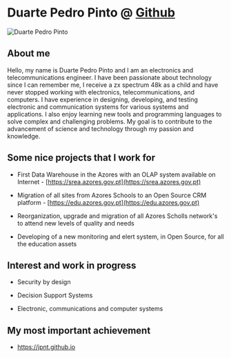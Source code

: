# Duarte Pedro Pinto @ [Github](https://github.com/dpnpinto/)

![Duarte Pedro Pinto](https://avatars.githubusercontent.com/u/49436188?v=4) 

## About me

Hello, my name is Duarte Pedro Pinto and I am an electronics and telecommunications engineer. I have been passionate about technology since I can remember me, I receive a zx spectrum 48k as a child and have never stopped working with electronics, telecommunications, and computers.
I have experience in designing, developing, and testing electronic and communication systems for various systems and applications. I also enjoy learning new tools and programming languages to solve complex and challenging problems.
My goal is to contribute to the advancement of science and technology through my passion and knowledge.

## Some nice projects that I work for

*	First Data Warehouse in the Azores with an OLAP system available on Internet - [https://srea.azores.gov.pt](https://srea.azores.gov.pt)

*	Migration of all sites from Azores Schools to an Open Source CRM platform - [https://edu.azores.gov.pt](https://edu.azores.gov.pt)

*	Reorganization, upgrade and migration of all Azores Scholls network's to attend new levels of quality and needs

*	Developing of a new monitoring and elert system, in Open Source, for all the education assets

## Interest and work in progress

*	Security by design

*	Decision Support Systems

*	Electronic, communications and computer systems

## My most important achievement
* https://jpnt.github.io
